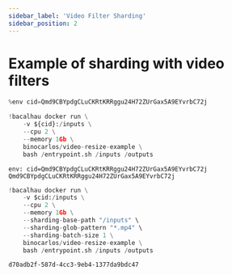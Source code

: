 ```yaml
---
sidebar_label: 'Video Filter Sharding'
sidebar_position: 2
---
```

# Example of sharding with video filters


```python
%env cid=Qmd9CBYpdgCLuCKRtKRRggu24H72ZUrGax5A9EYvrbC72j

!bacalhau docker run \
    -v ${cid}:/inputs \
    --cpu 2 \
    --memory 1Gb \
    binocarlos/video-resize-example \
    bash /entrypoint.sh /inputs /outputs
```

    env: cid=Qmd9CBYpdgCLuCKRtKRRggu24H72ZUrGax5A9EYvrbC72j
    Qmd9CBYpdgCLuCKRtKRRggu24H72ZUrGax5A9EYvrbC72j



```python
!bacalhau docker run \
    -v $cid:/inputs \
    --cpu 2 \
    --memory 1Gb \
    --sharding-base-path "/inputs" \
    --sharding-glob-pattern "*.mp4" \
    --sharding-batch-size 1 \
    binocarlos/video-resize-example \
    bash /entrypoint.sh /inputs /outputs
```

    d70adb2f-587d-4cc3-9eb4-1377da9bdc47



```python

```

